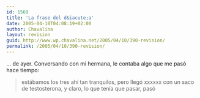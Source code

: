 ```yaml
---
id: 1569
title: 'La frase del d&iacute;a'
date: 2005-04-10T04:08:19+02:00
author: Chavalina
layout: revision
guid: http://www.wp.chavalina.net/2005/04/10/390-revision/
permalink: /2005/04/10/390-revision/
---
```

… de ayer. Conversando con mi hermana, le contaba algo que me pas&oacute; hace tiempo:

> estábamos los tres ah&iacute; tan tranquilos, pero lleg&oacute; xxxxxx con un saco de testosterona, y claro, lo que ten&iacute;a que pasar, pas&oacute;